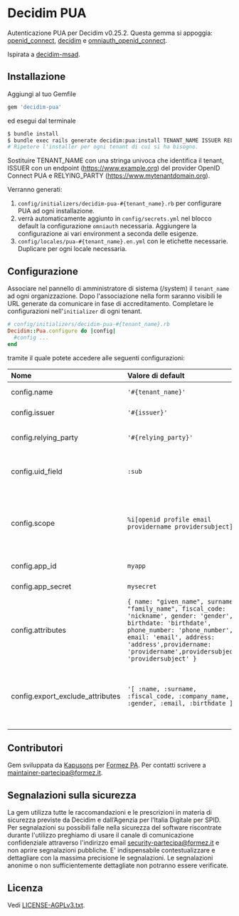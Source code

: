 # Decidim PUA
Autenticazione PUA per Decidim v0.25.2. Questa gemma si appoggia: [openid_connect](https://github.com/nov/openid_connect), [decidim](https://github.com/decidim/decidim/tree/v0.25.2) e [omniauth_openid_connect](https://github.com/omniauth/omniauth_openid_connect).

Ispirata a [decidim-msad](https://github.com/mainio/decidim-module-msad).

## Installazione
Aggiungi al tuo Gemfile

```ruby
gem 'decidim-pua'
```

ed esegui dal terminale
```bash
$ bundle install
$ bundle exec rails generate decidim:pua:install TENANT_NAME ISSUER RELYING_PARTY
# Ripetere l'installer per ogni tenant di cui si ha bisogno.
```
Sostituire TENANT_NAME con una stringa univoca che identifica il tenant, ISSUER con un endpoint (https://www.example.org) del provider OpenID Connect PUA e RELYING_PARTY (https://www.mytenantdomain.org).

Verranno generati:
1. `config/initializers/decidim-pua-#{tenant_name}.rb` per configurare PUA ad ogni installazione.
2. verrà automaticamente aggiunto in `config/secrets.yml` nel blocco default la configurazione `omniauth` necessaria. Aggiungere la configurazione ai vari environment a seconda delle esigenze.
3. `config/locales/pua-#{tenant_name}.en.yml` con le etichette necessarie. Duplicare per ogni locale necessaria.

## Configurazione
Associare nel pannello di amministratore di sistema (/system) il `tenant_name` ad ogni organizzazione.
Dopo l'associazione nella form saranno visibili le URL generate da comunicare in fase di accreditamento.
Completare le configurazioni nell'`initializer` di ogni tenant.

```ruby
# config/initializers/decidim-pua-#{tenant_name}.rb
Decidim::Pua.configure do |config|
  #config ...
end
```
tramite il quale potete accedere alle seguenti configurazioni:

|Nome| Valore di default                                                                                                                                                                                                                                     | Descrizione                                                                                                                                                     |Obbligatorio|
|:---|:------------------------------------------------------------------------------------------------------------------------------------------------------------------------------------------------------------------------------------------------------|:----------------------------------------------------------------------------------------------------------------------------------------------------------------|:---|
|config.name| `'#{tenant_name}'`                                                                                                                                                                                                                                    | Identificativo univoco di ogni tenant.                                                                                                                          |✓|
|config.issuer| `'#{issuer}'`                                                                                                                                                                                                                                         | Identificativo univoco (URI) dell'entità PUA                                                                                                                    |✓|
|config.relying_party| `'#{relying_party}'`                                                                                                                                                                                                                                  | Root URL del relying_party. Es: https://mytenantdomain.org                                                                                                      |✓|
|config.uid_field| `:sub`                                                                                                                                                                                                                                                | Attributo da utilizzare come identificato in omniauth come chiave univoca per identificare gli utenti                                                           |✓|
|config.scope| `%i[openid profile email providername providersubject]`                                                                                                                                                                                                                           | Definisce lo scope da utlizzare. "providername" e "providersubject" sono necessari se si sta migrando da un'autenticazione SPID personalizzata                  |✓|
|config.app_id| `myapp`                                                                                                                                                                                                                                               | APP ID rilasciato in fase di accreditamento                                                                                                                     |✓|
|config.app_secret| `mysecret`                                                                                                                                                                                                                                            | APP SECRET rilasciato in fase di accreditamento                                                                                                                 |✓|
|config.attributes| `{ name: "given_name", surname: "family_name", fiscal_code: 'nickname', gender: 'gender', birthdate: 'birthdate', phone_number: 'phone_number', email: 'email', address: 'address',providername: 'providername',providersubject: 'providersubject' }` | Attibuti che verranno salvati all'autenticazione con relativo mapping                                                                                           ||
|config.export_exclude_attributes| `'[ :name, :surname, :fiscal_code, :company_name, :gender, :email, :birthdate ]'`                                                                                                                                                                     | In amministrazione (/admin) viene aggiunta la funzionalità di export per ogni processo. Questo attributo permette di escludere i campi nell'export per il GDPR. ||


## Contributori
Gem sviluppata da [Kapusons](https://www.kapusons.it) per [Formez PA](https://www.formez.it). Per contatti scrivere a maintainer-partecipa@formez.it.

## Segnalazioni sulla sicurezza
La gem utilizza tutte le raccomandazioni e le prescrizioni in materia di sicurezza previste da Decidim e dall’Agenzia per l’Italia Digitale per SPID. Per segnalazioni su possibili falle nella sicurezza del software riscontrate durante l'utilizzo preghiamo di usare il canale di comunicazione confidenziale attraverso l'indirizzo email security-partecipa@formez.it e non aprire segnalazioni pubbliche. E' indispensabile contestualizzare e dettagliare con la massima precisione le segnalazioni. Le segnalazioni anonime o non sufficientemente dettagliate non potranno essere verificate.


## Licenza
Vedi [LICENSE-AGPLv3.txt](LICENSE-AGPLv3.txt).